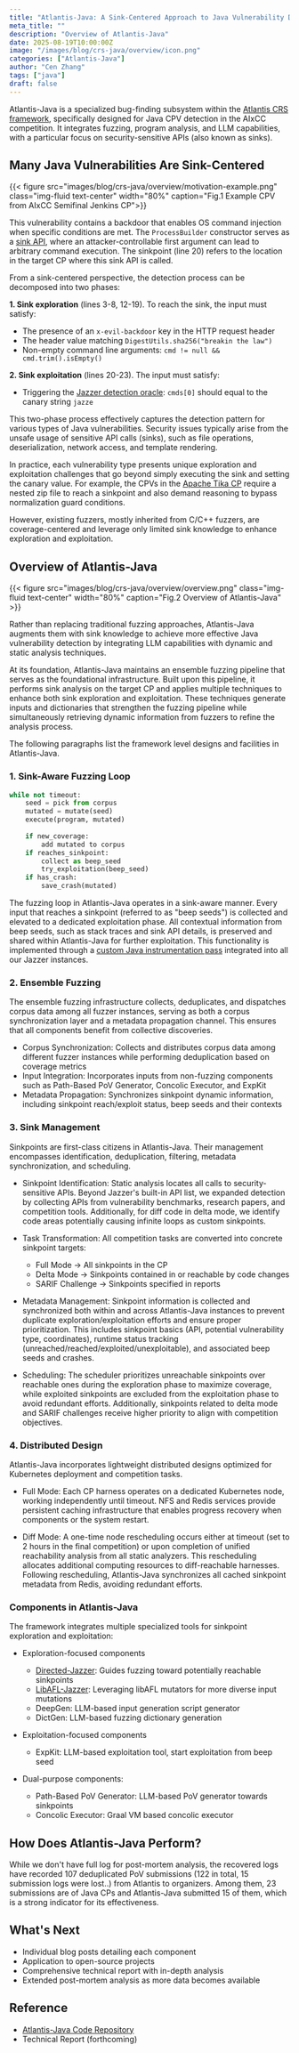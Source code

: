 ```yaml
---
title: "Atlantis-Java: A Sink-Centered Approach to Java Vulnerability Detection"
meta_title: ""
description: "Overview of Atlantis-Java"
date: 2025-08-19T10:00:00Z
image: "/images/blog/crs-java/overview/icon.png"
categories: ["Atlantis-Java"]
author: "Cen Zhang"
tags: ["java"]
draft: false
---
```


Atlantis-Java is a specialized bug-finding subsystem within the [Atlantis CRS framework](https://team-atlanta.github.io/blog/post-atl-infra/), specifically designed for Java CPV detection in the AIxCC competition.
It integrates fuzzing, program analysis, and LLM capabilities, with a particular focus on security-sensitive APIs (also known as sinks).

## Many Java Vulnerabilities Are Sink-Centered

{{< figure src="images/blog/crs-java/overview/motivation-example.png" class="img-fluid text-center" width="80%" caption="Fig.1 Example CPV from AIxCC Semifinal Jenkins CP">}}

This vulnerability contains a backdoor that enables OS command injection when specific conditions are met.
The `ProcessBuilder` constructor serves as a [sink API](https://github.com/github/codeql/blob/963e02864515b3f09fbd1c53e04ab0c4499c0351/java/ql/lib/ext/java.lang.model.yml#L15), where an attacker-controllable first argument can lead to arbitrary command execution.
The sinkpoint (line 20) refers to the location in the target CP where this sink API is called.

From a sink-centered perspective, the detection process can be decomposed into two phases:

**1. Sink exploration** (lines 3-8, 12-19). To reach the sink, the input must satisfy:
- The presence of an `x-evil-backdoor` key in the HTTP request header
- The header value matching `DigestUtils.sha256("breakin the law")`
- Non-empty command line arguments: `cmd != null && cmd.trim().isEmpty()`

**2. Sink exploitation** (lines 20-23). The input must satisfy:
- Triggering the [Jazzer detection oracle](https://github.com/aixcc-finals/jazzer-aixcc/blob/43791565a765b854b537d878c9cab757ff1f2140/sanitizers/src/main/java/com/code_intelligence/jazzer/sanitizers/OsCommandInjection.java#L62): `cmds[0]` should equal to the canary string `jazze`

This two-phase process effectively captures the detection pattern for various types of Java vulnerabilities.
Security issues typically arise from the unsafe usage of sensitive API calls (sinks), such as file operations, deserialization, network access, and template rendering.

In practice, each vulnerability type presents unique exploration and exploitation challenges that go beyond simply executing the sink and setting the canary value.
For example, the CPVs in the [Apache Tika CP](https://aicyberchallenge.com/asc-challenge-project-development/) require a nested zip file to reach a sinkpoint and also demand reasoning to bypass normalization guard conditions.

However, existing fuzzers, mostly inherited from C/C++ fuzzers, are coverage-centered and leverage only limited sink knowledge to enhance exploration and exploitation.

## Overview of Atlantis-Java

{{< figure src="images/blog/crs-java/overview/overview.png" class="img-fluid text-center" width="80%" caption="Fig.2 Overview of Atlantis-Java" >}}

Rather than replacing traditional fuzzing approaches, Atlantis-Java augments them with sink knowledge to achieve more effective Java vulnerability detection by integrating LLM capabilities with dynamic and static analysis techniques.

At its foundation, Atlantis-Java maintains an ensemble fuzzing pipeline that serves as the foundational infrastructure.
Built upon this pipeline, it performs sink analysis on the target CP and applies multiple techniques to enhance both sink exploration and exploitation.
These techniques generate inputs and dictionaries that strengthen the fuzzing pipeline while simultaneously retrieving dynamic information from fuzzers to refine the analysis process.

The following paragraphs list the framework level designs and facilities in Atlantis-Java.

### 1. Sink-Aware Fuzzing Loop

```python
while not timeout:
    seed = pick from corpus
    mutated = mutate(seed)
    execute(program, mutated)
    
    if new_coverage:
        add mutated to corpus
    if reaches_sinkpoint:
        collect as beep_seed
        try_exploitation(beep_seed)
    if has_crash:
        save_crash(mutated)
```

The fuzzing loop in Atlantis-Java operates in a sink-aware manner.
Every input that reaches a sinkpoint (referred to as "beep seeds") is collected and elevated to a dedicated exploitation phase.
All contextual information from beep seeds, such as stack traces and sink API details, is preserved and shared within Atlantis-Java for further exploitation.
This functionality is implemented through a [custom Java instrumentation pass](https://github.com/Team-Atlanta/aixcc-afc-atlantis/blob/main/example-crs-webservice/crs-java/crs/fuzzers/atl-jazzer/src/main/java/com/code_intelligence/jazzer/instrumentor/CodeMarkerInstrumentor.kt) integrated into all our Jazzer instances.

### 2. Ensemble Fuzzing

The ensemble fuzzing infrastructure collects, deduplicates, and dispatches corpus data among all fuzzer instances, serving as both a corpus synchronization layer and a metadata propagation channel.
This ensures that all components benefit from collective discoveries.

- Corpus Synchronization: Collects and distributes corpus data among different fuzzer instances while performing deduplication based on coverage metrics
- Input Integration: Incorporates inputs from non-fuzzing components such as Path-Based PoV Generator, Concolic Executor, and ExpKit
- Metadata Propagation: Synchronizes sinkpoint dynamic information, including sinkpoint reach/exploit status, beep seeds and their contexts

### 3. Sink Management

Sinkpoints are first-class citizens in Atlantis-Java.
Their management encompasses identification, deduplication, filtering, metadata synchronization, and scheduling.

- Sinkpoint Identification:
Static analysis locates all calls to security-sensitive APIs.
Beyond Jazzer's built-in API list, we expanded detection by collecting APIs from vulnerability benchmarks, research papers, and competition tools.
Additionally, for diff code in delta mode, we identify code areas potentially causing infinite loops as custom sinkpoints.

- Task Transformation:
All competition tasks are converted into concrete sinkpoint targets:
  - Full Mode → All sinkpoints in the CP
  - Delta Mode → Sinkpoints contained in or reachable by code changes
  - SARIF Challenge → Sinkpoints specified in reports

- Metadata Management:
Sinkpoint information is collected and synchronized both within and across Atlantis-Java instances to prevent duplicate exploration/exploitation efforts and ensure proper prioritization.
This includes sinkpoint basics (API, potential vulnerability type, coordinates), runtime status tracking (unreached/reached/exploited/unexploitable), and associated beep seeds and crashes.

- Scheduling:
The scheduler prioritizes unreachable sinkpoints over reachable ones during the exploration phase to maximize coverage, while exploited sinkpoints are excluded from the exploitation phase to avoid redundant efforts.
Additionally, sinkpoints related to delta mode and SARIF challenges receive higher priority to align with competition objectives.

### 4. Distributed Design

Atlantis-Java incorporates lightweight distributed designs optimized for Kubernetes deployment and competition tasks.

- Full Mode:
Each CP harness operates on a dedicated Kubernetes node, working independently until timeout.
NFS and Redis services provide persistent caching infrastructure that enables progress recovery when components or the system restart.

- Diff Mode:
A one-time node rescheduling occurs either at timeout (set to 2 hours in the final competition) or upon completion of unified reachability analysis from all static analyzers.
This rescheduling allocates additional computing resources to diff-reachable harnesses.
Following rescheduling, Atlantis-Java synchronizes all cached sinkpoint metadata from Redis, avoiding redundant efforts.

### Components in Atlantis-Java 

The framework integrates multiple specialized tools for sinkpoint exploration and exploitation:

- Exploration-focused components
  - [Directed-Jazzer](https://team-atlanta.github.io/blog/post-crs-java-directed-jazzer/): Guides fuzzing toward potentially reachable sinkpoints
  - [LibAFL-Jazzer](https://team-atlanta.github.io/blog/post-crs-java-libafl-jazzer/): Leveraging libAFL mutators for more diverse input mutations
  - DeepGen: LLM-based input generation script generator
  - DictGen: LLM-based fuzzing dictionary generation

- Exploitation-focused components
  - ExpKit: LLM-based exploitation tool, start exploitation from beep seed

- Dual-purpose components:
  - Path-Based PoV Generator: LLM-based PoV generator towards sinkpoints
  - Concolic Executor: Graal VM based concolic executor

## How Does Atlantis-Java Perform?

While we don't have full log for post-mortem analysis, the recovered logs have recorded 107 deduplicated PoV submissions (122 in total, 15 submission logs were lost..) from Atlantis to organizers.
Among them, 23 submissions are of Java CPs and Atlantis-Java submitted 15 of them, which is a strong indicator for its effectiveness.

## What's Next

- Individual blog posts detailing each component
- Application to open-source projects
- Comprehensive technical report with in-depth analysis
- Extended post-mortem analysis as more data becomes available

## Reference

- [Atlantis-Java Code Repository](https://github.com/Team-Atlanta/aixcc-afc-atlantis/tree/main/example-crs-webservice/crs-java)
- Technical Report (forthcoming)
